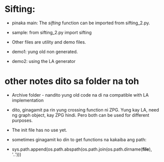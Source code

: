 # Sifting:


- pinaka main: The *sifting* function can be imported from sifting_2.py. 
- sample: from sifting_2.py import sifting

- Other files are utility and demo files. 
- demo1: yung old non generated.
- demo2: using the LA generator

# other notes dito sa folder na toh

- Archive folder - nandito yung old code na di na compatible with LA implementation

- dito, ginagamit pa rin yung crossing function ni ZPG. Yung kay LA, need ng graph object, kay ZPG hindi. Pero both can be used for different purposes. 

- The init file has no use yet. 


- sometimes ginagamit ko din to get functions na kakaiba ang path: 
- sys.path.append(os.path.abspath(os.path.join(os.path.dirname(__file__), '..')))

